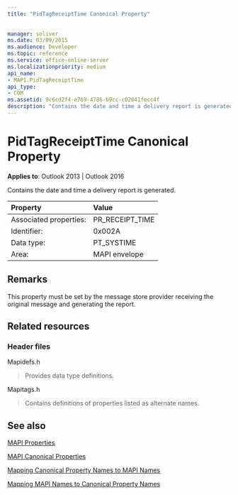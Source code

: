 ```yaml
---
title: "PidTagReceiptTime Canonical Property"
 
 
manager: soliver
ms.date: 03/09/2015
ms.audience: Developer
ms.topic: reference
ms.service: office-online-server
ms.localizationpriority: medium
api_name:
- MAPI.PidTagReceiptTime
api_type:
- COM
ms.assetid: 9c6cd2f4-e769-4786-b9cc-c02641fecc4f
description: "Contains the date and time a delivery report is generated. This property is set by the message store provider receiving the message and generating the report."
---
```


# PidTagReceiptTime Canonical Property

  
  
**Applies to**: Outlook 2013 | Outlook 2016 
  
Contains the date and time a delivery report is generated.
  
|Property |Value |
|:-----|:-----|
|Associated properties:  <br/> |PR_RECEIPT_TIME  <br/> |
|Identifier:  <br/> |0x002A  <br/> |
|Data type:  <br/> |PT_SYSTIME  <br/> |
|Area:  <br/> |MAPI envelope  <br/> |
   
## Remarks

This property must be set by the message store provider receiving the original message and generating the report. 
  
## Related resources

### Header files

Mapidefs.h
  
> Provides data type definitions.
    
Mapitags.h
  
> Contains definitions of properties listed as alternate names.
    
## See also



[MAPI Properties](mapi-properties.md)
  
[MAPI Canonical Properties](mapi-canonical-properties.md)
  
[Mapping Canonical Property Names to MAPI Names](mapping-canonical-property-names-to-mapi-names.md)
  
[Mapping MAPI Names to Canonical Property Names](mapping-mapi-names-to-canonical-property-names.md)


